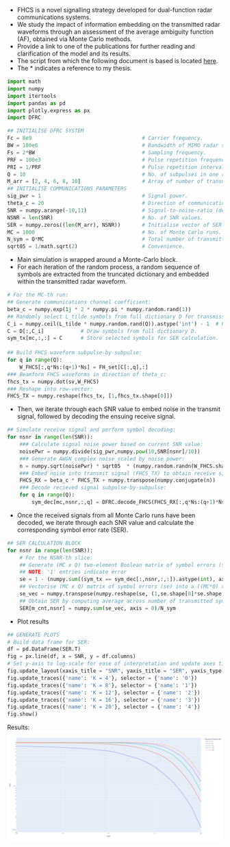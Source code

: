- FHCS is a novel signalling strategy developed for dual-function radar communications systems.
- We study the impact of information embedding on the transmitted radar waveforms through an assessment of the average ambiguity function (AF), obtained via Monte Carlo methods.
- Provide a link to one of the publications for further reading and clarification of the model and its results.
- The script from which the following document is based is located [here](https://github.com/WilliamBaxter417/Portfolio/blob/main/Dynamic%20Programming%20%26%20Algorithm%20Design/Communications%20Performance%20Analysis/FHCS_KvsSER.py).
- The \* indicates a reference to my thesis. <br>

```python
import math
import numpy
import itertools
import pandas as pd
import plotly.express as px
import DFRC
```

```python
## INITIALISE DFRC SYSTEM
Fc = 8e9                                    # Carrier frequency.
BW = 100e6                                  # Bandwidth of MIMO radar system.
Fs = 2*BW                                   # Sampling frequency.
PRF = 100e3                                 # Pulse repetition frequency.
PRI = 1/PRF                                 # Pulse repetition interval.
Q = 10                                      # No. of subpulses in one radar pulse.
M_arr = [2, 4, 6, 8, 10]                    # Array of number of transmit antennas.
## INITIALISE COMMUNICATIONS PARAMETERS
sig_pwr = 1                                 # Signal power.
theta_c = 20                                # Direction of communications receiver.
SNR = numpy.arange(-10,11)                  # Signal-to-noise-ratio (decibels).
NSNR = len(SNR)                             # No. of SNR values.
SER = numpy.zeros((len(M_arr), NSNR))       # Initialise vector of SER results.
MC = 1000                                   # No. of Monte Carlo runs.
N_sym = Q*MC                                # Total number of transmitted communication symbols.
sqrt05 = 1/math.sqrt(2)                     # Convenience.
```

- Main simulation is wrapped around a Monte-Carlo block.
- For each iteration of the random process, a random sequence of symbols are extracted from the truncated dictionary and embedded within the transmitted radar waveform.
```python
# For the MC-th run:
## Generate communications channel coefficient:
beta_c = numpy.exp(1j * 2 * numpy.pi * numpy.random.rand(1))
## Randomly select L_tilde symbols from full dictionary D for transmission:
C_i = numpy.ceil(L_tilde * numpy.random.rand(Q)).astype('int') - 1  # Randomly generate L_tilde symbol indices.
C = D[:,C_i]            # Draw symbols from full dictionary D.
sym_tx[mc,:,:] = C      # Store selected symbols for SER calculation.

## Build FHCS waveform subpulse-by-subpulse:
for q in range(Q):
    W_FHCS[:,q*Ns:(q+1)*Ns] = FH_set[C[:,q],:]
### Beamform FHCS waveforms in direction of theta_c:
fhcs_tx = numpy.dot(sv,W_FHCS)
### Reshape into row-vector:
FHCS_TX = numpy.reshape(fhcs_tx, [1,fhcs_tx.shape[0]])
```
- Then, we iterate through each SNR value to embed noise in the transmit signal, followed by decoding the ensuing receive signal.
```python
## Simulate receive signal and perform symbol decoding:
for nsnr in range(len(SNR)):
    ### Calculate signal noise power based on current SNR value:
    noisePwr = numpy.divide(sig_pwr,numpy.pow(10,SNR[nsnr]/10))
    ### Generate AWGN complex noise scaled by noise power:
    n = numpy.sqrt(noisePwr) * sqrt05  * (numpy.random.randn(W_FHCS.shape[1],1) + 1j * numpy.random.randn(W_FHCS.shape[1],1))
    ### Embed noise into transmit signal (FHCS_TX) to obtain receive signal (FHCS_RX):
    FHCS_RX = beta_c * FHCS_TX + numpy.transpose(numpy.conjugate(n))
    ### Decode recieved signal subpulse-by-subpulse:
    for q in range(Q):
        sym_dec[mc,nsnr,:,q] = DFRC.decode_FHCS(FHCS_RX[:,q*Ns:(q+1)*Ns], FH_set, M)
```
- Once the received signals from all Monte Carlo runs have been decoded, we iterate through each SNR value and calculate the corresponding symbol error rate (SER).
```python
## SER CALCULATION BLOCK
for nsnr in range(len(SNR)):
    # For the NSNR-th slice:
    ## Generate (MC x Q) two-element Boolean matrix of symbol errors (se) by comparing transmitted symbol indices (sym_tx) with decoded symbol indices (sym_dec):
    ## NOTE: '1' entries indicate error
    se = 1 - (numpy.sum((sym_tx == sym_dec[:,nsnr,:,:]).astype(int), axis = 1)==M).astype(int)
    ## Vectorise (MC x Q) matrix of symbol errors (se) into a ((MC*Q) x 1) column vector:
    se_vec = numpy.transpose(numpy.reshape(se, (1,se.shape[0]*se.shape[1])))
    ## Obtain SER by computing average across number of transmitted symbols (N_sym):
    SER[m_cnt,nsnr] = numpy.sum(se_vec, axis = 0)/N_sym
```

- Plot results
```python
## GENERATE PLOTS
# Build data frame for SER:
df = pd.DataFrame(SER.T)
fig = px.line(df, x = SNR, y = df.columns)
# Set y-axis to log-scale for ease of interpretation and update axes titles and legend:
fig.update_layout(xaxis_title = "SNR", yaxis_title = "SER", yaxis_type = 'log', legend_title_text = 'Hopping frequencies')
fig.update_traces({'name': 'K = 4'}, selector = {'name': '0'})
fig.update_traces({'name': 'K = 8'}, selector = {'name': '1'})
fig.update_traces({'name': 'K = 12'}, selector = {'name': '2'})
fig.update_traces({'name': 'K = 16'}, selector = {'name': '3'})
fig.update_traces({'name': 'K = 20'}, selector = {'name': '4'})
fig.show()
```

Results:
![SERvsSNR](https://github.com/WilliamBaxter417/Portfolio/blob/main/Dynamic%20Programming%20%26%20Algorithm%20Design/Communications%20Performance%20Analysis/SERvsSNR.png)

